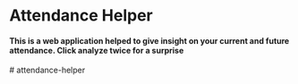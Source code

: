<h1>Attendance Helper</h1>
<h4>This is a web application helped to give insight on your current and future attendance. Click analyze twice for a surprise </h4># attendance-helper
